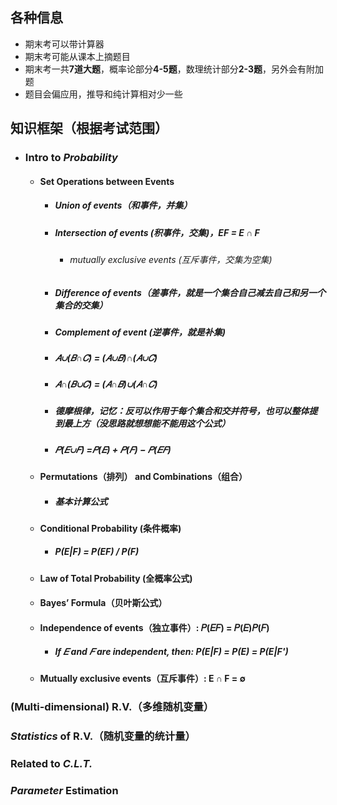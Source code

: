 ## 各种信息
* 期末考可以带计算器
* 期末考可能从课本上摘题目
* 期末考一共**7道大题**，概率论部分**4-5题**，数理统计部分**2-3题**，另外会有附加题
* 题目会偏应用，推导和纯计算相对少一些

## 知识框架（根据考试范围）
* ### Intro to *Probability*
  * #### Set Operations between Events
    * ##### Union of events（和事件，并集）

    * ##### Intersection of events (积事件，交集)，EF = E ∩ F
        * ###### mutually exclusive events (互斥事件，交集为空集)

    * ##### Difference of events（差事件，就是一个集合自己减去自己和另一个集合的交集）

    * ##### Complement of event (逆事件，就是补集)

    * ##### 𝐴∪(𝐵∩𝐶) = (𝐴∪𝐵)∩(𝐴∪𝐶)

    * ##### 𝐴∩(𝐵∪𝐶) = (𝐴∩𝐵)∪(𝐴∩𝐶)

    * ##### 德摩根律，记忆：*反*可以作用于每个集合和交并符号，也可以整体提到最上方（没思路就想想能不能用这个公式）

    * ##### 𝑃(𝐸∪𝐹) =𝑃(𝐸) + 𝑃(𝐹) − 𝑃(𝐸𝐹)

  * #### Permutations（排列） and Combinations（组合）
    * ##### 基本计算公式

  * #### Conditional Probability (条件概率)
    * ##### P(E|F) = P(EF) / P(F)
  
  * #### Law of Total Probability (全概率公式)

  * #### Bayes’ Formula（贝叶斯公式）

  * #### Independence of events（独立事件）: 𝑃(𝐸𝐹) = 𝑃(𝐸)𝑃(𝐹)
    * ##### If 𝐸 and 𝐹 are independent, then: P(E|F) = P(E) = P(E|F')

  * #### Mutually exclusive events（互斥事件）: E ∩ F = ∅

### (Multi-dimensional) R.V.（多维随机变量）



### *Statistics* of R.V.（随机变量的统计量）



### Related to *C.L.T.*



### *Parameter* Estimation